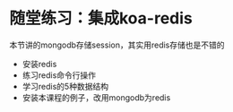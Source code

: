 # 随堂练习：集成koa-redis

本节讲的mongodb存储session，其实用redis存储也是不错的

- 安装redis
- 练习redis命令行操作
- 学习redis的5种数据结构
- 安装本课程的例子，改用mongodb为redis
